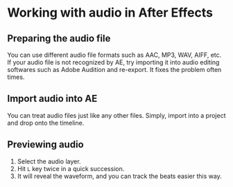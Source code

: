 # Working with audio in After Effects

## Preparing the audio file
You can use different audio file formats such as AAC, MP3, WAV, AIFF, etc. If your audio file is not recognized by AE, try importing it into audio editing softwares such as Adobe Audition and re-export. It fixes the problem often times.

## Import audio into AE
You can treat audio files just like any other files. Simply, import into a project and drop onto the timeline.

## Previewing audio
1. Select the audio layer.
2. Hit `L` key twice in a quick succession.
3. It will reveal the waveform, and you can track the beats easier this way.


